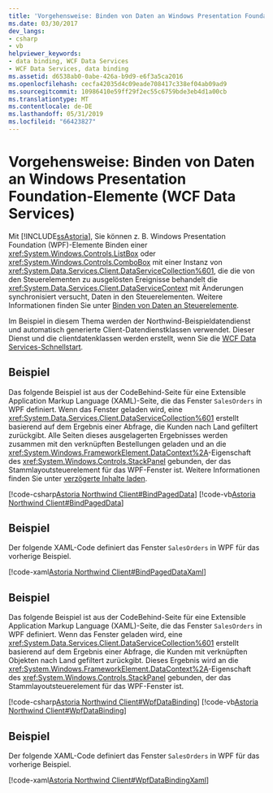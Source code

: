 ```yaml
---
title: 'Vorgehensweise: Binden von Daten an Windows Presentation Foundation-Elemente (WCF Data Services)'
ms.date: 03/30/2017
dev_langs:
- csharp
- vb
helpviewer_keywords:
- data binding, WCF Data Services
- WCF Data Services, data binding
ms.assetid: d6538ab0-0abe-426a-b9d9-e6f3a5ca2016
ms.openlocfilehash: cecfa42035d4c09eade708417c338ef04ab09ad9
ms.sourcegitcommit: 10986410e59ff29f2ec55c6759bde3eb4d1a00cb
ms.translationtype: MT
ms.contentlocale: de-DE
ms.lasthandoff: 05/31/2019
ms.locfileid: "66423827"
---
```

# <a name="how-to-bind-data-to-windows-presentation-foundation-elements-wcf-data-services"></a>Vorgehensweise: Binden von Daten an Windows Presentation Foundation-Elemente (WCF Data Services)
Mit [!INCLUDE[ssAstoria](../../../../includes/ssastoria-md.md)], Sie können z. B. Windows Presentation Foundation (WPF)-Elemente Binden einer <xref:System.Windows.Controls.ListBox> oder <xref:System.Windows.Controls.ComboBox> mit einer Instanz von <xref:System.Data.Services.Client.DataServiceCollection%601>, die die von den Steuerelementen zu ausgelösten Ereignisse behandelt die <xref:System.Data.Services.Client.DataServiceContext> mit Änderungen synchronisiert versucht, Daten in den Steuerelementen. Weitere Informationen finden Sie unter [Binden von Daten an Steuerelemente](../../../../docs/framework/data/wcf/binding-data-to-controls-wcf-data-services.md).  
  
 Im Beispiel in diesem Thema werden der Northwind-Beispieldatendienst und automatisch generierte Client-Datendienstklassen verwendet. Dieser Dienst und die clientdatenklassen werden erstellt, wenn Sie die [WCF Data Services-Schnellstart](../../../../docs/framework/data/wcf/quickstart-wcf-data-services.md).  
  
## <a name="example"></a>Beispiel  
 Das folgende Beispiel ist aus der CodeBehind-Seite für eine Extensible Application Markup Language (XAML)-Seite, die das Fenster `SalesOrders` in WPF definiert. Wenn das Fenster geladen wird, eine <xref:System.Data.Services.Client.DataServiceCollection%601> erstellt basierend auf dem Ergebnis einer Abfrage, die Kunden nach Land gefiltert zurückgibt. Alle Seiten dieses ausgelagerten Ergebnisses werden zusammen mit den verknüpften Bestellungen geladen und an die <xref:System.Windows.FrameworkElement.DataContext%2A>-Eigenschaft des <xref:System.Windows.Controls.StackPanel> gebunden, der das Stammlayoutsteuerelement für das WPF-Fenster ist. Weitere Informationen finden Sie unter [verzögerte Inhalte laden](../../../../docs/framework/data/wcf/loading-deferred-content-wcf-data-services.md).  
  
 [!code-csharp[Astoria Northwind Client#BindPagedData](../../../../samples/snippets/csharp/VS_Snippets_Misc/astoria_northwind_client/cs/customerorderswpf3.xaml.cs#bindpageddata)]
 [!code-vb[Astoria Northwind Client#BindPagedData](../../../../samples/snippets/visualbasic/VS_Snippets_Misc/astoria_northwind_client/vb/customerorderswpf3.xaml.vb#bindpageddata)]  
  
## <a name="example"></a>Beispiel  
 Der folgende XAML-Code definiert das Fenster `SalesOrders` in WPF für das vorherige Beispiel.  
  
 [!code-xaml[Astoria Northwind Client#BindPagedDataXaml](../../../../samples/snippets/visualbasic/VS_Snippets_Misc/astoria_northwind_client/vb/customerorderswpf3.xaml#bindpageddataxaml)]  
  
## <a name="example"></a>Beispiel  
 Das folgende Beispiel ist aus der CodeBehind-Seite für eine Extensible Application Markup Language (XAML)-Seite, die das Fenster `SalesOrders` in WPF definiert. Wenn das Fenster geladen wird, eine <xref:System.Data.Services.Client.DataServiceCollection%601> erstellt basierend auf dem Ergebnis einer Abfrage, die Kunden mit verknüpften Objekten nach Land gefiltert zurückgibt. Dieses Ergebnis wird an die <xref:System.Windows.FrameworkElement.DataContext%2A>-Eigenschaft des <xref:System.Windows.Controls.StackPanel> gebunden, der das Stammlayoutsteuerelement für das WPF-Fenster ist.  
  
 [!code-csharp[Astoria Northwind Client#WpfDataBinding](../../../../samples/snippets/csharp/VS_Snippets_Misc/astoria_northwind_client/cs/customerorderswpf.xaml.cs#wpfdatabinding)]
 [!code-vb[Astoria Northwind Client#WpfDataBinding](../../../../samples/snippets/visualbasic/VS_Snippets_Misc/astoria_northwind_client/vb/customerorderswpf.xaml.vb#wpfdatabinding)]  
  
## <a name="example"></a>Beispiel  
 Der folgende XAML-Code definiert das Fenster `SalesOrders` in WPF für das vorherige Beispiel.  
  
 [!code-xaml[Astoria Northwind Client#WpfDataBindingXaml](../../../../samples/snippets/visualbasic/VS_Snippets_Misc/astoria_northwind_client/vb/customerorderswpf.xaml#wpfdatabindingxaml)]
